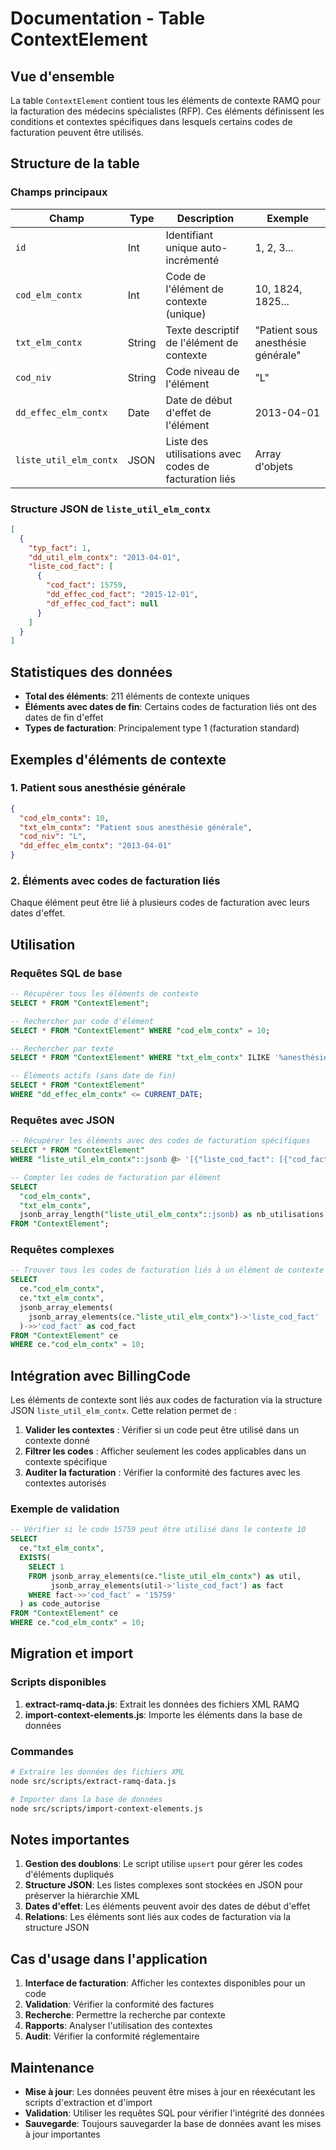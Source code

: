 # Documentation - Table ContextElement

## Vue d'ensemble

La table `ContextElement` contient tous les éléments de contexte RAMQ pour la facturation des médecins spécialistes (RFP). Ces éléments définissent les conditions et contextes spécifiques dans lesquels certains codes de facturation peuvent être utilisés.

## Structure de la table

### Champs principaux

| Champ | Type | Description | Exemple |
|-------|------|-------------|---------|
| `id` | Int | Identifiant unique auto-incrémenté | 1, 2, 3... |
| `cod_elm_contx` | Int | Code de l'élément de contexte (unique) | 10, 1824, 1825... |
| `txt_elm_contx` | String | Texte descriptif de l'élément de contexte | "Patient sous anesthésie générale" |
| `cod_niv` | String | Code niveau de l'élément | "L" |
| `dd_effec_elm_contx` | Date | Date de début d'effet de l'élément | 2013-04-01 |
| `liste_util_elm_contx` | JSON | Liste des utilisations avec codes de facturation liés | Array d'objets |

### Structure JSON de `liste_util_elm_contx`

```json
[
  {
    "typ_fact": 1,
    "dd_util_elm_contx": "2013-04-01",
    "liste_cod_fact": [
      {
        "cod_fact": 15759,
        "dd_effec_cod_fact": "2015-12-01",
        "df_effec_cod_fact": null
      }
    ]
  }
]
```

## Statistiques des données

- **Total des éléments**: 211 éléments de contexte uniques
- **Éléments avec dates de fin**: Certains codes de facturation liés ont des dates de fin d'effet
- **Types de facturation**: Principalement type 1 (facturation standard)

## Exemples d'éléments de contexte

### 1. Patient sous anesthésie générale
```json
{
  "cod_elm_contx": 10,
  "txt_elm_contx": "Patient sous anesthésie générale",
  "cod_niv": "L",
  "dd_effec_elm_contx": "2013-04-01"
}
```

### 2. Éléments avec codes de facturation liés
Chaque élément peut être lié à plusieurs codes de facturation avec leurs dates d'effet.

## Utilisation

### Requêtes SQL de base

```sql
-- Récupérer tous les éléments de contexte
SELECT * FROM "ContextElement";

-- Rechercher par code d'élément
SELECT * FROM "ContextElement" WHERE "cod_elm_contx" = 10;

-- Rechercher par texte
SELECT * FROM "ContextElement" WHERE "txt_elm_contx" ILIKE '%anesthésie%';

-- Éléments actifs (sans date de fin)
SELECT * FROM "ContextElement" 
WHERE "dd_effec_elm_contx" <= CURRENT_DATE;
```

### Requêtes avec JSON

```sql
-- Récupérer les éléments avec des codes de facturation spécifiques
SELECT * FROM "ContextElement" 
WHERE "liste_util_elm_contx"::jsonb @> '[{"liste_cod_fact": [{"cod_fact": 15759}]}]';

-- Compter les codes de facturation par élément
SELECT 
  "cod_elm_contx",
  "txt_elm_contx",
  jsonb_array_length("liste_util_elm_contx"::jsonb) as nb_utilisations
FROM "ContextElement";
```

### Requêtes complexes

```sql
-- Trouver tous les codes de facturation liés à un élément de contexte
SELECT 
  ce."cod_elm_contx",
  ce."txt_elm_contx",
  jsonb_array_elements(
    jsonb_array_elements(ce."liste_util_elm_contx")->'liste_cod_fact'
  )->>'cod_fact' as cod_fact
FROM "ContextElement" ce
WHERE ce."cod_elm_contx" = 10;
```

## Intégration avec BillingCode

Les éléments de contexte sont liés aux codes de facturation via la structure JSON `liste_util_elm_contx`. Cette relation permet de :

1. **Valider les contextes** : Vérifier si un code peut être utilisé dans un contexte donné
2. **Filtrer les codes** : Afficher seulement les codes applicables dans un contexte spécifique
3. **Auditer la facturation** : Vérifier la conformité des factures avec les contextes autorisés

### Exemple de validation

```sql
-- Vérifier si le code 15759 peut être utilisé dans le contexte 10
SELECT 
  ce."txt_elm_contx",
  EXISTS(
    SELECT 1 
    FROM jsonb_array_elements(ce."liste_util_elm_contx") as util,
         jsonb_array_elements(util->'liste_cod_fact') as fact
    WHERE fact->>'cod_fact' = '15759'
  ) as code_autorise
FROM "ContextElement" ce
WHERE ce."cod_elm_contx" = 10;
```

## Migration et import

### Scripts disponibles

1. **extract-ramq-data.js**: Extrait les données des fichiers XML RAMQ
2. **import-context-elements.js**: Importe les éléments dans la base de données

### Commandes

```bash
# Extraire les données des fichiers XML
node src/scripts/extract-ramq-data.js

# Importer dans la base de données
node src/scripts/import-context-elements.js
```

## Notes importantes

1. **Gestion des doublons**: Le script utilise `upsert` pour gérer les codes d'éléments dupliqués
2. **Structure JSON**: Les listes complexes sont stockées en JSON pour préserver la hiérarchie XML
3. **Dates d'effet**: Les éléments peuvent avoir des dates de début d'effet
4. **Relations**: Les éléments sont liés aux codes de facturation via la structure JSON

## Cas d'usage dans l'application

1. **Interface de facturation**: Afficher les contextes disponibles pour un code
2. **Validation**: Vérifier la conformité des factures
3. **Recherche**: Permettre la recherche par contexte
4. **Rapports**: Analyser l'utilisation des contextes
5. **Audit**: Vérifier la conformité réglementaire

## Maintenance

- **Mise à jour**: Les données peuvent être mises à jour en réexécutant les scripts d'extraction et d'import
- **Validation**: Utiliser les requêtes SQL pour vérifier l'intégrité des données
- **Sauvegarde**: Toujours sauvegarder la base de données avant les mises à jour importantes
